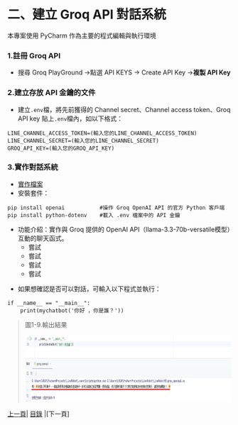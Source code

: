 # 二、建立 Groq API 對話系統
本專案使用 PyCharm 作為主要的程式編輯與執行環境

### 1.註冊 Groq API
* 搜尋 Groq PlayGround ->點選 API KEYS -> Create API Key ->**複製 API Key**

### 2.建立存放 API 金鑰的文件
* 建立`.env`檔，將先前獲得的 Channel secret、Channel access token、Groq API key 貼上`.env`檔內，如以下格式：

```
LINE_CHANNEL_ACCESS_TOKEN=(輸入您的LINE_CHANNEL_ACCESS_TOKEN)
LINE_CHANNEL_SECRET=(輸入您的LINE_CHANNEL_SECRET)
GROQ_API_KEY=(輸入您的GROQ_API_KEY)
```

### 3.實作對話系統
- [實作檔案](Code/groq_openapi.py)
- 安裝套件：
```
pip install openai           #操作 Groq OpenAI API 的官方 Python 客戶端
pip install python-dotenv    #載入 .env 檔案中的 API 金鑰
```
- 功能介紹：實作與 Groq 提供的 OpenAI API（llama-3.3-70b-versatile模型）互動的聊天函式。
    - 嘗試
    - 嘗試
    - 嘗試
    - 嘗試


* 如果想確認是否可以對話，可輸入以下程式並執行：
```
if __name__ == "__main__":
    print(mychatbot('你好 ，你是誰？'))
```

>圖1-9.輸出結果
>
><img src="Photos/RAG_07.jpg" alt="RAG流程圖" width="900" height="150"/>

[上一頁](STEP_1.md)| [目錄](README.md) |[下一頁]
